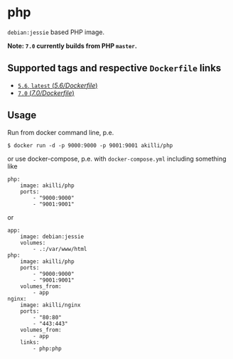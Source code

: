 # php

`debian:jessie` based PHP image.

**Note: `7.0` currently builds from PHP `master`.**

## Supported tags and respective `Dockerfile` links

- [`5.6`, `latest` (*5.6/Dockerfile*)](https://github.com/akilli/docker/blob/master/php/Dockerfile)
- [`7.0` (*7.0/Dockerfile*)](https://github.com/akilli/docker/blob/master/php-7.0/Dockerfile)

## Usage

Run from docker command line, p.e.

    $ docker run -d -p 9000:9000 -p 9001:9001 akilli/php

or use docker-compose, p.e. with `docker-compose.yml` including something like

    php:
        image: akilli/php
        ports:
            - "9000:9000"
            - "9001:9001"

or

    app:
        image: debian:jessie
        volumes:
            - .:/var/www/html
    php:
        image: akilli/php
        ports:
            - "9000:9000"
            - "9001:9001"
        volumes_from:
            - app
    nginx:
        image: akilli/nginx
        ports:
            - "80:80"
            - "443:443"
        volumes_from:
            - app
        links:
            - php:php
